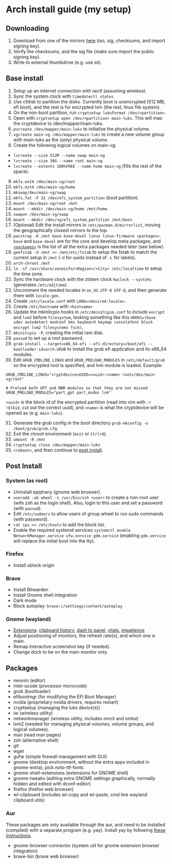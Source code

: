 # Arch install guide (my setup)

## Downloading
1. Download from one of the mirrors [here](https://archlinux.org/download/) (iso, sig, checksums, and import signing key).
2. Verify the checksums, and the sig file (make sure import the public signing key).
3. Write to external thumbdrive (e.g. use `dd`).

## Base install
1. Setup up an internet connection with iwctl (assuming wireless).
2. Sync the system clock with `timedatectl status`
3. Use cfdisk to partition the disks. Currently boot is unencrypted (512 MB, efi boot), and the rest is for encrypted lvm (the rest, linux file system).
4. On the non-boot partition, run `cryptsetup luksFormat /dev/<partition>`.
5. Open with `cryptsetup open /dev/<partition> main-luks`. This will map the cryptdevice to /dev/mapper/main-luks.
6. `pvcreate /dev/mapper/main-luks` to initialize the physical volume.
7. `vgcreate main-vg /dev/mapper/main-luks` to create a new volume group with main-luks as the (only) physical volume.
8. Create the following logical volumes on main-vg:
  - `lvcreate --size 512M --name swap main-vg`
  - `lvcreate --size 30G --name root main-vg`
  - `lvcreate --extents 100%FREE --name home main-vg` (fills the rest of the space).
9. `mkfs.ext4 /dev/main-vg/root`
10. `mkfs.ext4 /dev/main-vg/home`
11. `mkswap/dev/main-vg/swap`
12. `mkfs.fat -F 32 /dev/efi_system_partition` (boot partition).
13. `mount /dev/main-vg/root /mnt`
14. `mount --mkdir /dev/main-vg/home /mnt/home`.
15. `swapon /dev/main-vg/swap` 
16. `mount --mkdir /dev/vg/efi_system_partition /mnt/boot`.
17. (Optional) Edit the install mirrors in `/etc/pacman.d/mirrorlist`, moving the geographically closest mirrors to the top.
18. `pacstrap -K /mnt base base-devel linux linux-firmware <packages>`. `base` and `base-devel` are for the core and develop meta packages, and [`<packages>`](#packages) is the list of all the extra packages needed later (see below).
19. `genfstab -U /mnt >> /mnt/etc/fstab` to setup the fstab to match the current setup in `/mnt` (`-U` for uuids instead of `-L` for labels).
20. `arch-chroot /mnt`
21. `ln -sf /usr/share/zoneinfo/<Region>/<City> /etc/localtime` to setup the time zone.
22. Sync the hardware clock with the ztstem clock `hwclock --systohc` (generates `/etc/adjtime`).
23. Uncomment the needed locales in `en_US.UTF-8 UTF-8`, and then generate them with `locale-gen`.
24. Create `/etc/locale.conf` with `LANG=<desired-locale>`.
25. Create `/etc/hostname` with `<hostname>`
26. Update the mkinitcpio hooks in `/etc/mkinitcpio.conf` to include `encrypt` and `lvm2` before `filesystem`, looking something like this `HOOKS=(base udev autodetect modconf kms keyboard keymap consolefont block encrypt lvm2 filesystems fsck)`.
27. `mkinitcpio -P`, creating the initial ram disk.
28. `passwd` to set up a root password.
29. `grub-install --target=x86_64-efi --efi-directory=/boot/efi --bootloader-id=arch-GRUB` to install the grub efi application and its x86_64 modules.
30. Edit `GRUB_CMDLINE_LINUX` and `GRUB_PRELOAD_MODULES` in `/etc/default/grub` so the encrypted root is specified, and lvm module is loaded. Example:

```
GRUB_CMDLINE_LINUX="cryptdevice=UUID=<uuid>:<name> root=/dev/main-vg/root"

# Preload both GPT and MBR modules so that they are not missed
GRUB_PRELOAD_MODULES="part_gpt part_msdos lvm"
```

`<uuid>` is the block id of the encrypted partition (read into vim with `:r !blkid`, cut out the correct uuid), and `<name>` is what the cryptdevice will be opened as (e.g. `main-luks`).

31. Generate the grub config in the boot directory `grub-mkconfig -o /boot/grub/grub.cfg`.
32. Exit the chroot environment (`exit` or `Ctrl+d`).
33. `umount -R /mnt`
34. `cryptsetup close /dev/mapper/main-luks`
35. `<reboot>`, and then continue to [post install](#post-install).

## Post Install
### System (as root)
- Uninstall epiphany (gnome web browser).
- `useradd -aG wheel -s /usr/bin/zsh <user>` to create a non-root user (with zsh as the login shell). Also, login to this user and set a password (with `passwd`).
- Edit `/etc/sudoers` to allow users of group wheel to run sudo commands (with password).
- `cat ips >> /etc/hosts` to add the block list.
- Enable the required systemd services `systemctl enable NetworkManager.service ufw.service gdm.service` (enabling `gdm.service` will replace the initial boot into the tty).

### Firefox
- Install ublock origin

### Brave
- Install Bitwarden
- Install Gnome shell integration
- Dark mode
- Block autoplay: `brave://settings/content/autoplay`

### Gnome (wayland)
- [Extensions](https://extensions.gnome.org/): [clipboard history](https://extensions.gnome.org/extension/4839/clipboard-history/), [dash to panel](https://extensions.gnome.org/extension/1160/dash-to-panel/), [vitals](https://extensions.gnome.org/extension/1460/vitals/), [impatience](https://extensions.gnome.org/extension/277/impatience/)
- Adjust positioning of monitors, the refresh rate(s), and which one is main.
- Remap interactive screenshot key (if needed).
- Change dock to be on the main monitor only.

## Packages
- neovim (editor)
- intel-ucode (processor microcode)
- grub (bootloader)
- efibootmgr (for modifying the EFI Boot Manager)
- nvidia (proprietary nvidia drivers, requires restart)
- cryptsetup (managing the luks device(s))
- iw (wireless utility)
- networkmanager (wireless utility, includes nmcli and nmtui)
- lvm2 (needed for managing physical volumes, volume groups, and logical volumes).
- man (read man pages)
- zsh (alternative shell)
- git
- wget
- gufw (simple firewall management with GUI)
- gnome (desktop environment, without the extra apps included in gnome-extra), pick noto-ttf-fonts
- gnome-shell-extensions (extensions for GNOME shell)
- gnome-tweaks (editing extra GNOME settings graphically, normally hidden and edited with dconf-editor)
- firefox (firefox web browser)
- wl-clipboard (includes wl-copy and wl-paste, cmd line wayland clipboard utils)

### Aur
These packages are only available through the aur, and need to be installed (compiled) with a separate program (e.g. yay). Install yay by following [these instructions](https://github.com/Jguer/yay#installation).

- gnome-browser-connector (system util for gnome extension browser integration)
- brave-bin (brave web browser)
